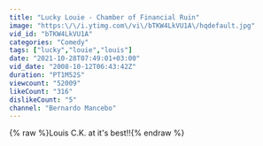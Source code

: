 ```yaml
---
title: "Lucky Louie - Chamber of Financial Ruin"
image: "https:\/\/i.ytimg.com\/vi\/bTKW4LkVU1A\/hqdefault.jpg"
vid_id: "bTKW4LkVU1A"
categories: "Comedy"
tags: ["lucky","louie","louis"]
date: "2021-10-28T07:49:01+03:00"
vid_date: "2008-10-12T06:43:42Z"
duration: "PT1M52S"
viewcount: "52009"
likeCount: "316"
dislikeCount: "5"
channel: "Bernardo Mancebo"
---
```

{% raw %}Louis C.K. at it's best!!{% endraw %}
